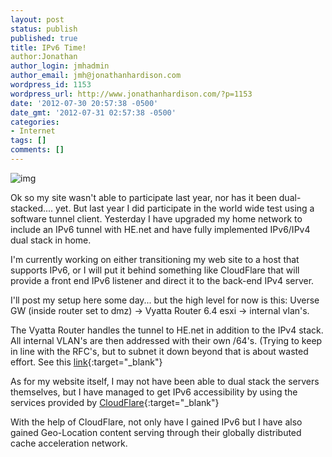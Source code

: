 ```yaml
---
layout: post
status: publish
published: true
title: IPv6 Time!
author:Jonathan
author_login: jmhadmin
author_email: jmh@jonathanhardison.com
wordpress_id: 1153
wordpress_url: http://www.jonathanhardison.com/?p=1153
date: '2012-07-30 20:57:38 -0500'
date_gmt: '2012-07-31 02:57:38 -0500'
categories:
- Internet
tags: []
comments: []
---
```

![img]({{site.base}}/imagecontent/2012/07/World_IPv6_launch_badge_512-300x300.png)

Ok so my site wasn't able to participate last year, nor has it been dual-stacked.... yet. But last year I did participate in the world wide test using a software tunnel client. Yesterday I have upgraded my home network to include an IPv6 tunnel with HE.net and have fully implemented IPv6/IPv4 dual stack in home.

I'm currently working on either transitioning my web site to a host that supports IPv6, or I will put it behind something like CloudFlare that will provide a front end IPv6 listener and direct it to the back-end IPv4 server.

I'll post my setup here some day... but the high level for now is this:
Uverse GW (inside router set to dmz) -> Vyatta Router 6.4 esxi -> internal vlan's.

The Vyatta Router handles the tunnel to HE.net in addition to the IPv4 stack. All internal VLAN's are then addressed with their own /64's. (Trying to keep in line with the RFC's, but to subnet it down beyond that is about wasted effort. See this [link](http://archive.apnic.net/meetings/26/program/apops/matsuzaki-ipv6-p2p.pdf){:target="_blank"}

As for my website itself, I may not have been able to dual stack the servers themselves, but I have managed to get IPv6 accessibility by using the services provided by [CloudFlare](http://www.cloudflare.com){:target="_blank"}

With the help of CloudFlare, not only have I gained IPv6 but I have also gained Geo-Location content serving through their globally distributed cache acceleration network.
